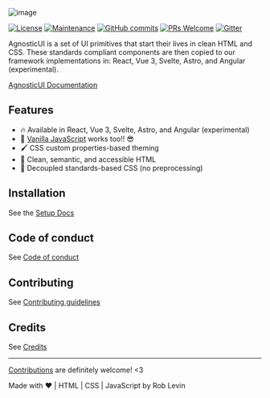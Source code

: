 
![image](https://user-images.githubusercontent.com/142403/147501029-9e97a173-38e6-4f14-a4a6-2baf626c8e14.png)


[![License](https://img.shields.io/badge/License-Apache_2.0-blue.svg)](https://opensource.org/licenses/Apache-2.0)
[![Maintenance](https://img.shields.io/badge/Maintained%3F-yes-green.svg)](https://github.com/AgnosticUI/agnosticui/graphs/commit-activity)
[![GitHub commits](https://badgen.net/github/commits/agnosticui/agnosticui)](https://GitHub.com/agnosticui/agnosticui/commits/)
[![PRs Welcome](https://img.shields.io/badge/PRs-welcome-brightgreen.svg?style=flat-square)](http://makeapullrequest.com)
[![Gitter](https://badges.gitter.im/AgnosticUI/community.svg)](https://gitter.im/AgnosticUI/community?utm_source=badge&utm_medium=badge&utm_campaign=pr-badge)

AgnosticUI is a set of UI primitives that start their lives in clean HTML and CSS. These standards compliant components are then copied to our framework implementations in: React, Vue 3, Svelte, Astro, and Angular (experimental).

[AgnosticUI Documentation](https://agnosticui.com)

## Features

- 🔥 Available in React, Vue 3, Svelte, Astro, and Angular (experimental)
- 🙌 [Vanilla JavaScript](http://vanilla-js.com/) works too!! 😎
- 🖌️ CSS custom properties-based theming
- 💪 Clean, semantic, and accessible HTML
- 💯 Decoupled standards-based CSS (no preprocessing)

## Installation

See the [Setup Docs](https://agnosticui.com/docs/setup.html)

## Code of conduct

See [Code of conduct](https://github.com/AgnosticUI/agnosticui/blob/master/CODE_OF_CONDUCT.md)

## Contributing

See [Contributing guidelines](https://github.com/AgnosticUI/agnosticui/blob/master/CONTRIBUTING.md)

## Credits

See [Credits](https://github.com/AgnosticUI/agnosticui/blob/master/CREDITS.md)

___

[Contributions](https://github.com/AgnosticUI/agnosticui/blob/master/CONTRIBUTING.md) are definitely welcome! <3

Made with :heart: | HTML | CSS | JavaScript by Rob Levin
